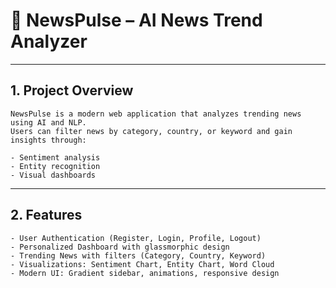 # 📰 NewsPulse – AI News Trend Analyzer

---

## 1. Project Overview
```text
NewsPulse is a modern web application that analyzes trending news using AI and NLP.
Users can filter news by category, country, or keyword and gain insights through:

- Sentiment analysis
- Entity recognition
- Visual dashboards

```

---

## 2. Features
```text
- User Authentication (Register, Login, Profile, Logout)
- Personalized Dashboard with glassmorphic design
- Trending News with filters (Category, Country, Keyword)
- Visualizations: Sentiment Chart, Entity Chart, Word Cloud
- Modern UI: Gradient sidebar, animations, responsive design
